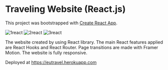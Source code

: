 ﻿# Traveling Website (React.js)
This project was bootstrapped with [Create React App](https://github.com/facebook/create-react-app).

![1react](https://user-images.githubusercontent.com/81252760/115949273-39856e80-a4d4-11eb-8328-2a3764eb2cdf.jpg)
![2react](https://user-images.githubusercontent.com/81252760/115949300-5f127800-a4d4-11eb-913a-7fd17fcd1f84.jpg)
![3react](https://user-images.githubusercontent.com/81252760/115949277-3c805f00-a4d4-11eb-8707-aa8fde66f4fd.jpg)

The website created by using React library. The main React features applied are React Hooks and React Router. Page transitions are made with Framer Motion. The website is fully responsive.

Deployed at https://eutravel.herokuapp.com
